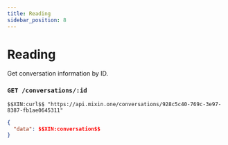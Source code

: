 ```yaml
---
title: Reading
sidebar_position: 8
---
```


# Reading

Get conversation information by ID.

### `GET /conversations/:id`

```
$$XIN:curl$$ "https://api.mixin.one/conversations/928c5c40-769c-3e97-8387-fb1ae0645311"
```

```json
{  
  "data": $$XIN:conversation$$
}
```
